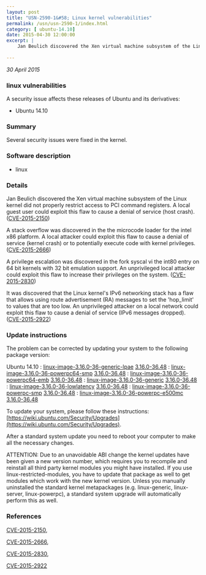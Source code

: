 ```yaml
---
layout: post
title: "USN-2590-1&#58; Linux kernel vulnerabilities"
permalink: /usn/usn-2590-1/index.html
category: [ ubuntu-14.10]
date: 2015-04-30 12:00:00
excerpt: |
    Jan Beulich discovered the Xen virtual machine subsystem of the Linux kernel did not properly restrict access to PCI command registers. A local guest user could exploit this flaw to cause a denial of service (host crash). ([CVE-2015-2150](http://people.ubuntu.com/~ubuntu-security/cve/CVE-2015-2150))
    
--- 
```

 
 

*30 April 2015*

### linux vulnerabilities

A security issue affects these releases of Ubuntu and its derivatives:

* Ubuntu 14.10

### Summary

Several security issues were fixed in the kernel. 

### Software description

* linux 

### Details

Jan Beulich discovered the Xen virtual machine subsystem of the Linux kernel did not properly restrict access to PCI command registers. A local guest user could exploit this flaw to cause a denial of service (host crash). ([CVE-2015-2150](http://people.ubuntu.com/~ubuntu-security/cve/CVE-2015-2150))

A stack overflow was discovered in the the microcode loader for the intel x86 platform. A local attacker could exploit this flaw to cause a denial of service (kernel crash) or to potentially execute code with kernel privileges. ([CVE-2015-2666](http://people.ubuntu.com/~ubuntu-security/cve/CVE-2015-2666))

A privilege escalation was discovered in the fork syscal vi the int80 entry on 64 bit kernels with 32 bit emulation support. An unprivileged local attacker could exploit this flaw to increase their privileges on the system. ([CVE-2015-2830](http://people.ubuntu.com/~ubuntu-security/cve/CVE-2015-2830))

It was discovered that the Linux kernel&#39;s IPv6 networking stack has a flaw that allows using route advertisement (RA) messages to set the &#39;hop_limit&#39; to values that are too low. An unprivileged attacker on a local network could exploit this flaw to cause a denial of service (IPv6 messages dropped). ([CVE-2015-2922](http://people.ubuntu.com/~ubuntu-security/cve/CVE-2015-2922)) 

### Update instructions

The problem can be corrected by updating your system to the following package version:

Ubuntu 14.10
 : [linux-image-3.16.0-36-generic-lpae](https://launchpad.net/ubuntu/+source/linux) <span> [3.16.0-36.48](https://launchpad.net/ubuntu/+source/linux/3.16.0-36.48) </span> 
 : [linux-image-3.16.0-36-powerpc64-smp](https://launchpad.net/ubuntu/+source/linux) <span> [3.16.0-36.48](https://launchpad.net/ubuntu/+source/linux/3.16.0-36.48) </span> 
 : [linux-image-3.16.0-36-powerpc64-emb](https://launchpad.net/ubuntu/+source/linux) <span> [3.16.0-36.48](https://launchpad.net/ubuntu/+source/linux/3.16.0-36.48) </span> 
 : [linux-image-3.16.0-36-generic](https://launchpad.net/ubuntu/+source/linux) <span> [3.16.0-36.48](https://launchpad.net/ubuntu/+source/linux/3.16.0-36.48) </span> 
 : [linux-image-3.16.0-36-lowlatency](https://launchpad.net/ubuntu/+source/linux) <span> [3.16.0-36.48](https://launchpad.net/ubuntu/+source/linux/3.16.0-36.48) </span> 
 : [linux-image-3.16.0-36-powerpc-smp](https://launchpad.net/ubuntu/+source/linux) <span> [3.16.0-36.48](https://launchpad.net/ubuntu/+source/linux/3.16.0-36.48) </span> 
 : [linux-image-3.16.0-36-powerpc-e500mc](https://launchpad.net/ubuntu/+source/linux) <span> [3.16.0-36.48](https://launchpad.net/ubuntu/+source/linux/3.16.0-36.48) </span> 

To update your system, please follow these instructions: [https://wiki.ubuntu.com/Security/Upgrades](https://wiki.ubuntu.com/Security/Upgrades).

After a standard system update you need to reboot your computer to make all the necessary changes.

ATTENTION: Due to an unavoidable ABI change the kernel updates have been given a new version number, which requires you to recompile and reinstall all third party kernel modules you might have installed. If you use linux-restricted-modules, you have to update that package as well to get modules which work with the new kernel version. Unless you manually uninstalled the standard kernel metapackages (e.g. linux-generic, linux-server, linux-powerpc), a standard system upgrade will automatically perform this as well. 

### References

 
 [CVE-2015-2150](http://people.ubuntu.com/~ubuntu-security/cve/CVE-2015-2150), 

 [CVE-2015-2666](http://people.ubuntu.com/~ubuntu-security/cve/CVE-2015-2666), 

 [CVE-2015-2830](http://people.ubuntu.com/~ubuntu-security/cve/CVE-2015-2830), 

 [CVE-2015-2922](http://people.ubuntu.com/~ubuntu-security/cve/CVE-2015-2922)
 

